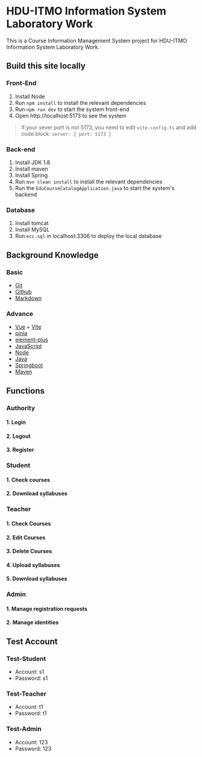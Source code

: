 # HDU-ITMO Information System Laboratory Work

This is a Course Information Management System project for HDU-ITMO Information System Laboratory Work. 

## Build this site locally
### Front-End
1. Install Node
2. Run ```npm install``` to install the relevant dependencies
3. Run ```npm run dev``` to start the system front-end
4. Open http://localhost:5173 to see the system

> If your sever port is not 5173, you need to edit ```vite.config.ts``` and add code block:
    ```
        server: {
        port: 5173
    }
    ``` 

### Back-end
1. Install JDK 1.8
2. Install maven
3. Install Spring
4. Run ```mvn clean install``` to install the relevant dependencies
5. Run the ```EduCourseCatalogApplication.java``` to start the system's backend

### Database
1. Install tomcat
2. Install MySQL
3. Run ```ecc.sql``` in localhost:3306 to deploy the local database

## Background Knowledge
### Basic
- [Git][1]
- [Github][2]
- [Markdown][3]

### Advance
- [Vue][4] + [Vite][5]
- [pinia][8]
- [element-plus][9]
- [JavaScript][6]
- [Node][7]
- [Java][10]
- [Springboot][11]
- [Maven][12]

[1]:https://git-scm.com/
[2]:https://github.com/
[3]:https://markdown.com.cn/
[4]:https://cn.vuejs.org/
[5]:https://vitejs.cn/vite3-cn/guide/
[6]:https://developer.mozilla.org/en-US/docs/Glossary/JavaScript
[7]:https://nodejs.org/zh-cn
[8]:https://pinia.vuejs.org/zh/
[9]:https://element-plus.org/zh-CN/component/overview.html
[10]:https://www.oracle.com/java/
[11]:https://spring.io/projects/spring-boot
[12]:https://maven.apache.org/

## Functions
### Authority
#### 1. Login
#### 2. Logout
#### 3. Register

### Student
#### 1. Check courses
#### 2. Download syllabuses

### Teacher
#### 1. Check Courses
#### 2. Edit Courses
#### 3. Delete Courses
#### 4. Upload syllabuses
#### 5. Download syllabuses

### Admin
#### 1. Manage registration requests
#### 2. Manage identities

## Test Account

### Test-Student
- Account: s1
- Password: s1

### Test-Teacher
- Account: t1
- Password: t1

### Test-Admin
- Account: 123
- Password: 123
